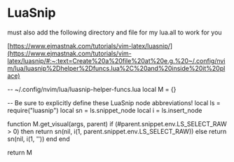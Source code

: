 # LuaSnip

must also add the following directory and file for my lua.all to work for you

[https://www.ejmastnak.com/tutorials/vim-latex/luasnip/](https://www.ejmastnak.com/tutorials/vim-latex/luasnip/#:~:text=Create%20a%20file%20at%20e.g.%20~/.config/nvim/lua/luasnip%2Dhelper%2Dfuncs.lua%2C%20and%20inside%20it%20place)

-- ~/.config/nvim/lua/luasnip-helper-funcs.lua
local M = {}

-- Be sure to explicitly define these LuaSnip node abbreviations!
local ls = require("luasnip")
local sn = ls.snippet_node
local i = ls.insert_node

function M.get_visual(args, parent)
  if (#parent.snippet.env.LS_SELECT_RAW > 0) then
    return sn(nil, i(1, parent.snippet.env.LS_SELECT_RAW))
  else
    return sn(nil, i(1, ''))
  end
end

return M
